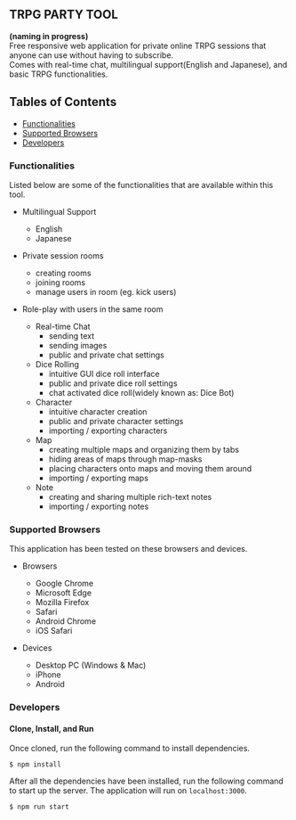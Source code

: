 ## TRPG PARTY TOOL
**(naming in progress)**  
Free responsive web application for private online TRPG sessions that anyone can use without having to subscribe.  
Comes with real-time chat, multilingual support(English and Japanese), and basic TRPG functionalities.


## Tables of Contents
- [Functionalities](#functionalities)
- [Supported Browsers](#supported-browsers)
- [Developers](#developers)


### Functionalities
Listed below are some of the functionalities that are available within this tool.

- Multilingual Support
  - English
  - Japanese


- Private session rooms
  - creating rooms
  - joining rooms
  - manage users in room (eg. kick users)


- Role-play with users in the same room
  - Real-time Chat
    - sending text
    - sending images
    - public and private chat settings
  - Dice Rolling
    - intuitive GUI dice roll interface
    - public and private dice roll settings
    - chat activated dice roll(widely known as: Dice Bot)
  - Character
    - intuitive character creation
    - public and private character settings
    - importing / exporting characters
  - Map
    - creating multiple maps and organizing them by tabs
    - hiding areas of maps through map-masks
    - placing characters onto maps and moving them around
    - importing / exporting maps
  - Note
    - creating and sharing multiple rich-text notes
    - importing / exporting notes


### Supported Browsers
This application has been tested on these browsers and devices.

- Browsers
  - Google Chrome
  - Microsoft Edge
  - Mozilla Firefox
  - Safari
  - Android Chrome
  - iOS Safari


- Devices
  - Desktop PC (Windows & Mac)
  - iPhone
  - Android


### Developers
#### Clone, Install, and Run
Once cloned, run the following command to install dependencies.
```
$ npm install
```

After all the dependencies have been installed, run the following command to start up the server. The application will run on `localhost:3000`.
```
$ npm run start
```
